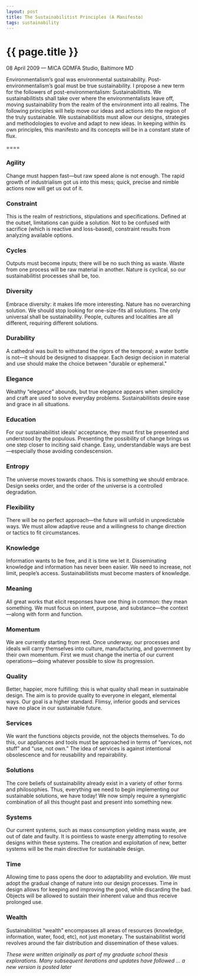 ```yaml
---
layout: post
title: The Sustainabilitist Principles (A Manifesto)
tags: sustainability
---
```


{{ page.title }}
================

<p class="meta">08 April 2009 — MICA GDMFA Studio, Baltimore MD</p>

Environmentalism’s goal was environmental sustainability. Post-environmentalism’s goal must be true sustainability. I propose a new term for the followers of post-environmentalism: Sustainabilitists. We sustainabilitists shall take over where the environmentalists leave off, moving sustainability from the realm of the environment into all realms. The following principles will help move our ideas and actions into the region of the truly sustainable. We sustainabilitists must allow our designs, strategies and methodologies to evolve and adapt to new ideas. In keeping within its own principles, this manifesto and its concepts will be in a constant state of flux.

====

### Agility
Change must happen fast—but raw speed alone is not enough. The rapid growth of industrialism got us into this mess; quick, precise and nimble actions now will get us out of it.

### Constraint
This is the realm of restrictions, stipulations and specifications. Defined at the outset, limitations can guide a solution. Not to be confused with sacrifice (which is reactive and loss-based), constraint results from analyzing available options.

### Cycles
Outputs must become inputs; there will be no such thing as waste. Waste from one process will be raw material in another. Nature is cyclical, so our sustainabilitist processes shall be, too.

### Diversity
Embrace diversity: it makes life more interesting. Nature has no overarching solution. We should stop looking for one-size-fits all solutions. The only universal shall be sustainability. People, cultures and localities are all different, requiring different solutions.

### Durability
A cathedral was built to withstand the rigors of the temporal; a water bottle is not—it should be designed to disappear. Each design decision in material and use should make the choice between "durable or ephemeral."

### Elegance
Wealthy “elegance” abounds, but true elegance appears when simplicity and craft are used to solve everyday problems. Sustainabilitists desire ease and grace in all situations.

### Education
For our sustainabilitist ideals’ acceptance, they must first be presented and understood by the populous. Presenting the possibility of change brings us one step closer to inciting said change. Easy, understandable ways are best—especially those avoiding condescension. 

### Entropy
The universe moves towards chaos. This is something we should embrace. Design seeks order, and the order of the universe is a controlled degradation.

### Flexibility
There will be no perfect approach—the future will unfold in unpredictable ways. We must allow adaptive reuse and a willingness to change direction or tactics to fit circumstances. 

### Knowledge
Information wants to be free, and it is time we let it. Disseminating knowledge and information has never been easier. We need to increase, not limit, people’s access. Sustainabilitists must become masters of knowledge.

### Meaning
All great works that elicit responses have one thing in common: they mean something. We must focus on intent, purpose, and substance—the context—along with form and function.

### Momentum
We are currently starting from rest. Once underway, our processes and ideals will carry themselves into culture, manufacturing, and government by their own momentum. First we must change the inertia of our current operations—doing whatever possible to slow its progression.

### Quality
Better, happier, more fulfilling: this is what quality shall mean in sustainable design. The aim is to provide quality to everyone in elegant, elemental ways. Our goal is a higher standard. Flimsy, inferior goods and services have no place in our sustainable future. 

### Services
We want the functions objects provide, not the objects themselves. To do this, our appliances and tools must be approached in terms of “services, not stuff” and “use, not own.” The idea of services is against intentional obsolescence and for reusability and repairability.

### Solutions
The core beliefs of sustainability already exist in a variety of other forms and philosophies. Thus, everything we need to begin implementing our sustainable solutions, we have today! We now simply require a synergistic combination of all this thought past and present into something new. 

### Systems
Our current systems, such as mass consumption yielding mass waste, are out of date and faulty. It is pointless to waste energy attempting to resolve designs within these systems. The creation and exploitation of new, better systems will be the main directive for sustainable design.

### Time
Allowing time to pass opens the door to adaptability and evolution. We must adopt the gradual change of nature into our design processes. Time in design allows for keeping and improving the good, while discarding the bad. Objects will be allowed to sustain their inherent value and thus receive prolonged use.

### Wealth
Sustainabilitist “wealth” encompasses all areas of resources (knowledge, information, water, food, etc), not just monetary. The sustainabilitist world revolves around the fair distribution and dissemination of these values.

_These were written originally as part of my graduate school thesis explorations. Many subsequent iterations and updates have followed … a new version is posted later_
